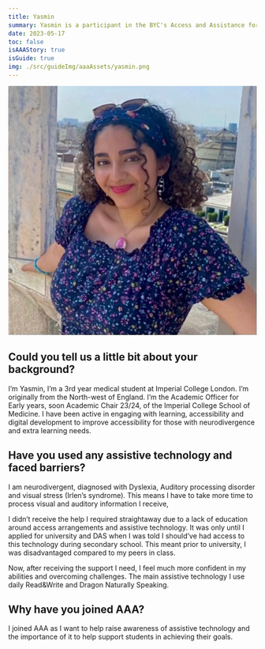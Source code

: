 ```yaml
---
title: Yasmin
summary: Yasmin is a participant in the BYC's Access and Assistance for All campaign. This is her student story.
date: 2023-05-17
toc: false
isAAAStory: true
isGuide: true
img: ./src/guideImg/aaaAssets/yasmin.png
---
```

![Yasmin](src/guideImg/aaaAssets/yasmin.png)

## Could you tell us a little bit about your background?

I’m Yasmin, I’m a 3rd year medical student at Imperial College London. I’m originally from the North-west of England. I’m the Academic Officer for Early years, soon Academic Chair 23/24, of the Imperial College School of Medicine. I have been active in engaging with learning, accessibility and digital development to improve accessibility for those with neurodivergence and extra learning needs.

## Have you used any assistive technology and faced barriers?

I am neurodivergent, diagnosed with Dyslexia, Auditory processing disorder and visual stress (Irlen’s syndrome). This means I have to take more time to process visual and auditory information I receive,

I didn’t receive the help I required straightaway due to a lack of education around access arrangements and assistive technology. It was only until I applied for university and DAS when I was told I should’ve had access to this technology during secondary school. This meant prior to university, I was disadvantaged compared to my peers in class.

Now, after receiving the support I need, I feel much more confident in my abilities and overcoming challenges. The main assistive technology I use daily Read&Write and Dragon Naturally Speaking.

## Why have you joined AAA?

I joined AAA as I want to help raise awareness of assistive technology and the importance of it to help support students in achieving their goals.